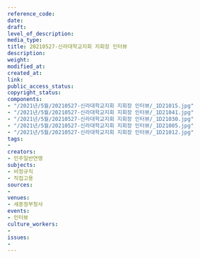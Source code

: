 ```yaml
---
reference_code: 
date: 
draft: 
level_of_description: 
media_type: 
title: 20210527-신라대학교지회 지회장 인터뷰
description: 
weight: 
modified_at: 
created_at: 
link: 
public_access_status: 
copyright_status: 
components:
- "/2021년/5월/20210527-신라대학교지회 지회장 인터뷰/_1D21015.jpg"
- "/2021년/5월/20210527-신라대학교지회 지회장 인터뷰/_1D21041.jpg"
- "/2021년/5월/20210527-신라대학교지회 지회장 인터뷰/_1D21030.jpg"
- "/2021년/5월/20210527-신라대학교지회 지회장 인터뷰/_1D21005.jpg"
- "/2021년/5월/20210527-신라대학교지회 지회장 인터뷰/_1D21012.jpg"
tags:
- 
creators:
- 민주일반연맹
subjects:
- 비정규직
- 직접고용
sources:
- 
venues:
- 세종정부청사
events:
- 인터뷰
culture_workers:
- 
issues:
- 
---
```

